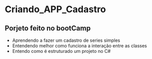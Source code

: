 # Criando_APP_Cadastro
## Porjeto feito no bootCamp
- Aprendendo a fazer um cadastro de series simples
- Entendendo melhor como funciona a interação entre as classes
- Entendo como é estruturado um projeto no C#
